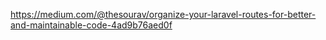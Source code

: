 https://medium.com/@thesourav/organize-your-laravel-routes-for-better-and-maintainable-code-4ad9b76aed0f
